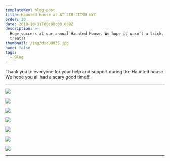 ```yaml
---
templateKey: blog-post
title: Haunted House at AT JIU-JITSU NYC
order: 30
date: 2019-10-31T00:00:00.000Z
description: >-
  Huge success at our annual Haunted House. We hope it wasn't a trick... only a
  treat!!
thumbnail: /img/dsc08935.jpg
home: false
tags:
  - Blog
---
```

Thank you to everyone for your help and support during the Haunted house. We hope you all had a scary good time!!!

---

![](/img/1572987336_tmp_dsc08815.jpg)

![](/img/1572987363_tmp_dsc08816.jpg)

![](/img/1572987407_tmp_dsc08846.jpg)

![](/img/1572987387_tmp_dsc08832.jpg)

![](/img/1572987439_tmp_dsc08892.jpg)

![](/img/1572987474_tmp_dsc08899.jpg)

![](/img/1572987488_tmp_dsc08930.jpg)

---
